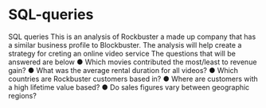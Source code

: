 # SQL-queries
SQL queries
This is an analysis of Rockbuster a made up company that has a similar business profile to Blockbuster. The analysis will help create a strategy for creting an online video service
The questions that will be answered are below
● Which movies contributed the most/least to revenue gain?
● What was the average rental duration for all videos?
● Which countries are Rockbuster customers based in?
● Where are customers with a high lifetime value based?
● Do sales figures vary between geographic regions?
